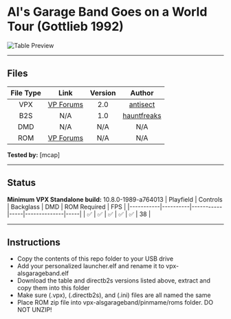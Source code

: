 # Al's Garage Band Goes on a World Tour (Gottlieb 1992)

![Table Preview](../../images/vpx-alsgarageband-preview.png)

---

## Files
| File Type | Link | Version | Author |
|:---------:|:----:|:-------:|:------:|
| VPX | [VP Forums](https://www.vpforums.org/index.php?app=downloads&showfile=15417) | 2.0 | [antisect](https://www.vpforums.org/index.php?s=8351400e311e3d8e95ecf0fcb31842f1&showuser=153545) |
| B2S | N/A | 1.0 | [hauntfreaks](https://vpuniverse.com/profile/5216-hauntfreaks/) |
| DMD | N/A | N/A | N/A |
| ROM | [VP Forums](https://www.vpforums.org/index.php?app=downloads&showfile=401) | N/A | N/A |

**Tested by:** [mcap]

---

## Status 
**Minimum VPX Standalone build:** 10.8.0-1989-a764013
| Playfield | Controls | Backglass | DMD | ROM Required | FPS | 
|-----------|----------|-----------|-----|--------------|-----|
| :white_check_mark: | :white_check_mark: | :white_check_mark: | :white_check_mark: | :white_check_mark: | 38 |

---

## Instructions
- Copy the contents of this repo folder to your USB drive
- Add your personalized launcher.elf and rename it to vpx-alsgarageband.elf
- Download the table and directb2s versions listed above, extract and copy them into this folder
- Make sure (.vpx), (.directb2s), and (.ini) files are all named the same
- Place ROM zip file into vpx-alsgarageband/pinmame/roms folder. DO NOT UNZIP!
